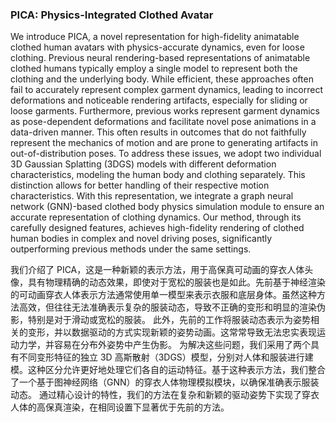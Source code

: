 ### PICA: Physics-Integrated Clothed Avatar

We introduce PICA, a novel representation for high-fidelity animatable clothed human avatars with physics-accurate dynamics, even for loose clothing. Previous neural rendering-based representations of animatable clothed humans typically employ a single model to represent both the clothing and the underlying body. While efficient, these approaches often fail to accurately represent complex garment dynamics, leading to incorrect deformations and noticeable rendering artifacts, especially for sliding or loose garments. Furthermore, previous works represent garment dynamics as pose-dependent deformations and facilitate novel pose animations in a data-driven manner. This often results in outcomes that do not faithfully represent the mechanics of motion and are prone to generating artifacts in out-of-distribution poses. To address these issues, we adopt two individual 3D Gaussian Splatting (3DGS) models with different deformation characteristics, modeling the human body and clothing separately. This distinction allows for better handling of their respective motion characteristics. With this representation, we integrate a graph neural network (GNN)-based clothed body physics simulation module to ensure an accurate representation of clothing dynamics. Our method, through its carefully designed features, achieves high-fidelity rendering of clothed human bodies in complex and novel driving poses, significantly outperforming previous methods under the same settings.

我们介绍了 PICA，这是一种新颖的表示方法，用于高保真可动画的穿衣人体头像，具有物理精确的动态效果，即使对于宽松的服装也是如此。先前基于神经渲染的可动画穿衣人体表示方法通常使用单一模型来表示衣服和底层身体。虽然这种方法高效，但往往无法准确表示复杂的服装动态，导致不正确的变形和明显的渲染伪影，特别是对于滑动或宽松的服装。
此外，先前的工作将服装动态表示为姿势相关的变形，并以数据驱动的方式实现新颖的姿势动画。这常常导致无法忠实表现运动力学，并容易在分布外姿势中产生伪影。
为解决这些问题，我们采用了两个具有不同变形特征的独立 3D 高斯散射（3DGS）模型，分别对人体和服装进行建模。这种区分允许更好地处理它们各自的运动特征。基于这种表示方法，我们整合了一个基于图神经网络（GNN）的穿衣人体物理模拟模块，以确保准确表示服装动态。
通过精心设计的特性，我们的方法在复杂和新颖的驱动姿势下实现了穿衣人体的高保真渲染，在相同设置下显著优于先前的方法。
